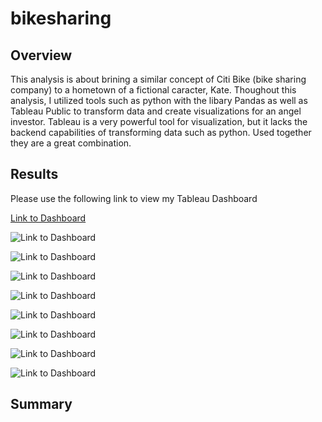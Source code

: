 # bikesharing

## Overview

This analysis is about brining a similar concept of Citi Bike (bike sharing company) to a hometown of a fictional caracter, Kate. Thoughout this analysis, I utilized tools such as python with the libary Pandas as well as Tableau Public to transform data and create visualizations for an angel investor. Tableau is a very powerful tool for visualization, but it lacks the backend capabilities of transforming data such as python. Used together they are a great combination.  


## Results

Please use the following link to view my Tableau Dashboard

[Link to Dashboard](https://public.tableau.com/app/profile/matthew.lane8526/viz/Bike_Sharing_16373748281890/Story1?publish=yes)




![Link to Dashboard]("bikesharing/Images/Customer_vs_Subscriber_Users.PNG")


![Link to Dashboard]("https://public.tableau.com/app/profile/matthew.lane8526/viz/Bike_Sharing_16373748281890/Story1?publish=yes")


![Link to Dashboard]("https://public.tableau.com/app/profile/matthew.lane8526/viz/Bike_Sharing_16373748281890/Story1?publish=yes")


![Link to Dashboard]("https://public.tableau.com/app/profile/matthew.lane8526/viz/Bike_Sharing_16373748281890/Story1?publish=yes")


![Link to Dashboard]("https://public.tableau.com/app/profile/matthew.lane8526/viz/Bike_Sharing_16373748281890/Story1?publish=yes")


![Link to Dashboard]("https://public.tableau.com/app/profile/matthew.lane8526/viz/Bike_Sharing_16373748281890/Story1?publish=yes")


![Link to Dashboard]("https://public.tableau.com/app/profile/matthew.lane8526/viz/Bike_Sharing_16373748281890/Story1?publish=yes")


![Link to Dashboard]("https://public.tableau.com/app/profile/matthew.lane8526/viz/Bike_Sharing_16373748281890/Story1?publish=yes")


## Summary





